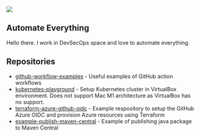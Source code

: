 <a href="https://www.linkedin.com/in/chaminda-divitotawela/">
    <img src="https://img.shields.io/badge/LINKEDIN-12100E?logo=linkedin&color=282A36&logoColor=white" />
</a>

## Automate Everything

Hello there. I work in DevSecOps space and love to automate everything. 

## Repositories
- [github-workflow-examples](https://github.com/cdivitotawela/github-workflow-examples) - Useful examples of GitHub action workflows
- [kubernetes-playground](https://github.com/cdivitotawela/kubernetes-playground) - Setup Kubernetes cluster in VirtualBox environment. Does not support Mac M1 architecture as VirtualBox has no support.
- [terraform-azure-github-oidc](https://github.com/cdivitotawela/terraform-azure-github-oidc) - Example respository to setup the GitHub Azure OIDC and provision Azure resources using Terraform
- [example-publish-maven-central](https://github.com/cdivitotawela/example-publish-maven-central) - Example of publishing java package to Maven Central
